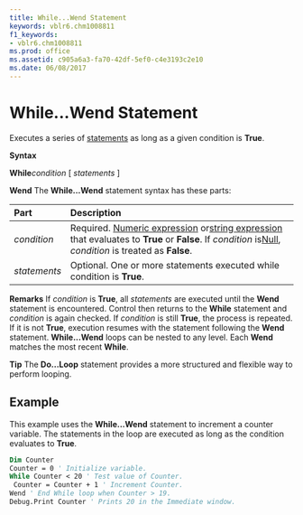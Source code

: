 ```yaml
---
title: While...Wend Statement
keywords: vblr6.chm1008811
f1_keywords:
- vblr6.chm1008811
ms.prod: office
ms.assetid: c905a6a3-fa70-42df-5ef0-c4e3193c2e10
ms.date: 06/08/2017
---
```



# While...Wend Statement

Executes a series of [statements](vbe-glossary.md) as long as a given condition is **True**.

 **Syntax**

 **While**_condition_
[ _statements_ ]

 **Wend**
The  **While...Wend** statement syntax has these parts:


|**Part**|**Description**|
|:-----|:-----|
| _condition_|Required. [Numeric expression](vbe-glossary.md) or[string expression](vbe-glossary.md) that evaluates to **True** or **False**. If _condition_ is[Null](vbe-glossary.md),  _condition_ is treated as **False**.|
| _statements_|Optional. One or more statements executed while condition is  **True**.|
 **Remarks**
If  _condition_ is **True**, all _statements_ are executed until the **Wend** statement is encountered. Control then returns to the **While** statement and _condition_ is again checked. If _condition_ is still **True**, the process is repeated. If it is not **True**, execution resumes with the statement following the **Wend** statement.
 **While...Wend** loops can be nested to any level. Each **Wend** matches the most recent **While**.

 **Tip**  The  **Do...Loop** statement provides a more structured and flexible way to perform looping.


## Example

This example uses the  **While...Wend** statement to increment a counter variable. The statements in the loop are executed as long as the condition evaluates to **True**.


```vb
Dim Counter 
Counter = 0 ' Initialize variable. 
While Counter < 20 ' Test value of Counter. 
 Counter = Counter + 1 ' Increment Counter. 
Wend ' End While loop when Counter > 19. 
Debug.Print Counter ' Prints 20 in the Immediate window. 

```


